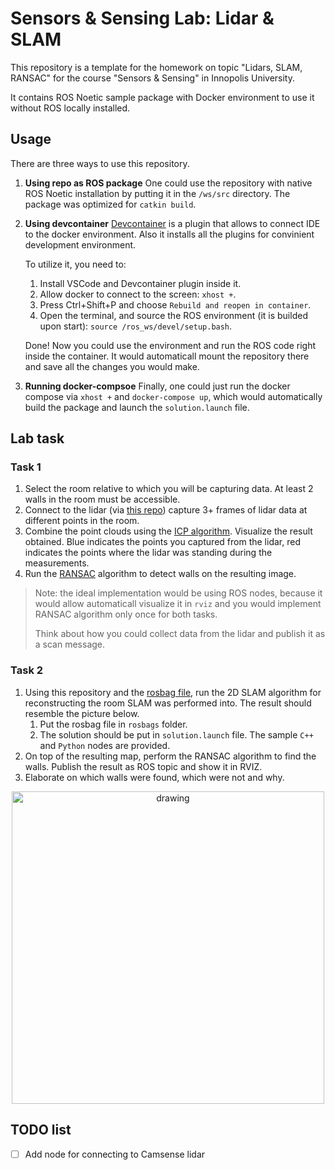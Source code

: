 # Sensors & Sensing Lab: Lidar & SLAM
This repository is a template for the homework on topic "Lidars, SLAM, RANSAC" for the course "Sensors & Sensing" in Innopolis University.

It contains ROS Noetic sample package with Docker environment to use it without ROS locally installed.

## Usage
There are three ways to use this repository.
1. **Using repo as ROS package**
   One could use the repository with native ROS Noetic installation by putting it in the `/ws/src` directory. The package was optimized for `catkin build`.

2. **Using devcontainer**
   [Devcontainer](https://code.visualstudio.com/docs/devcontainers/containers) is a plugin that allows to connect IDE to the docker environment. Also it installs all the plugins for convinient development environment.

   To utilize it, you need to:
   1. Install VSCode and Devcontainer plugin inside it.
   2. Allow docker to connect to the screen: `xhost +`.
   3. Press Ctrl+Shift+P and choose `Rebuild and reopen in container`.
   4. Open the terminal, and source the ROS environment (it is builded upon start): `source /ros_ws/devel/setup.bash`.

   Done! Now you could use the environment and run the ROS code right inside the container. It would automaticall mount the repository there and save all the changes you would make.

3. **Running docker-compsoe**
   Finally, one could just run the docker compose via `xhost +` and `docker-compose up`, which would automatically build the package and launch the `solution.launch` file.


## Lab task
### Task 1
1. Select the room relative to which you will be capturing data. At least 2 walls in the room must be accessible.
2. Connect to the lidar (via [this repo](https://github.com/IljaRukin/camsense_X1_lidar?tab=readme-ov-file)) capture 3+ frames of lidar data at different points in the room.
3. Combine the point clouds using the [ICP algorithm](https://github.com/pglira/simpleICP). Visualize the result obtained. Blue indicates the points you captured from the lidar, red indicates the points where the lidar was standing during the measurements.
4. Run the [RANSAC](https://scikit-learn.org/stable/auto_examples/linear_model/plot_ransac.html) algorithm to detect walls on the resulting image.
> Note: the ideal implementation would be using ROS nodes, because it would allow automaticall visualize it in `rviz` and you would implement RANSAC algorithm only once for both tasks.
> 
> Think about how you could collect data from the lidar and publish it as a scan message.
### Task 2
1. Using this repository and the [rosbag file](https://drive.google.com/file/d/1lUPTX5NeEGetGuRORpGiRVaJvWjGmNnO/view?usp=sharing), run the 2D SLAM algorithm for reconstructing the room SLAM was performed into. The result should resemble the picture below. 
   1. Put the rosbag file in `rosbags` folder. 
   2. The solution should be put in `solution.launch` file. The sample `C++` and `Python` nodes are provided.
2. On top of the resulting map, perform the RANSAC algorithm to find the walls. Publish the result as ROS topic and show it in RVIZ.
3. Elaborate on which walls were found, which were not and why.

<p align="center">
  <img src="https://drive.google.com/uc?export=view&id=1rxgsFCRmuKPExJUQXKzxsu4j5AMMS19l" alt="drawing" width="500"/>
</p>

## TODO list
- [ ] Add node for connecting to Camsense lidar